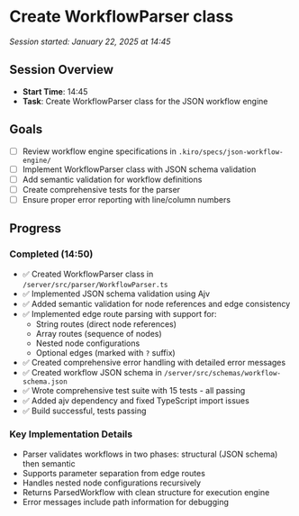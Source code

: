 # Create WorkflowParser class
*Session started: January 22, 2025 at 14:45*

## Session Overview
- **Start Time**: 14:45
- **Task**: Create WorkflowParser class for the JSON workflow engine

## Goals
- [ ] Review workflow engine specifications in `.kiro/specs/json-workflow-engine/`
- [ ] Implement WorkflowParser class with JSON schema validation
- [ ] Add semantic validation for workflow definitions
- [ ] Create comprehensive tests for the parser
- [ ] Ensure proper error reporting with line/column numbers

## Progress

### Completed (14:50)
- ✅ Created WorkflowParser class in `/server/src/parser/WorkflowParser.ts`
- ✅ Implemented JSON schema validation using Ajv
- ✅ Added semantic validation for node references and edge consistency
- ✅ Implemented edge route parsing with support for:
  - String routes (direct node references)
  - Array routes (sequence of nodes)
  - Nested node configurations
  - Optional edges (marked with `?` suffix)
- ✅ Created comprehensive error handling with detailed error messages
- ✅ Created workflow JSON schema in `/server/src/schemas/workflow-schema.json`
- ✅ Wrote comprehensive test suite with 15 tests - all passing
- ✅ Added ajv dependency and fixed TypeScript import issues
- ✅ Build successful, tests passing

### Key Implementation Details
- Parser validates workflows in two phases: structural (JSON schema) then semantic
- Supports parameter separation from edge routes
- Handles nested node configurations recursively
- Returns ParsedWorkflow with clean structure for execution engine
- Error messages include path information for debugging